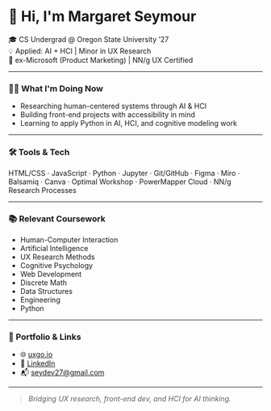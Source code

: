 # 👋 Hi, I'm Margaret Seymour

🎓 CS Undergrad @ Oregon State University ’27  
💡 Applied: AI + HCI | Minor in UX Research  
💼 ex-Microsoft (Product Marketing) | NN/g UX Certified  

---

### 👩‍💻 What I'm Doing Now
- Researching human-centered systems through AI & HCI
- Building front-end projects with accessibility in mind
- Learning to apply Python in AI, HCI, and cognitive modeling work

---

### 🛠️ Tools & Tech  
HTML/CSS · JavaScript · Python · Jupyter · Git/GitHub · Figma · Miro · Balsamiq · Canva · Optimal Workshop · PowerMapper Cloud · NN/g Research Processes

---

### 📚 Relevant Coursework
- Human-Computer Interaction
- Artificial Intelligence
- UX Research Methods
- Cognitive Psychology
- Web Development
- Discrete Math
- Data Structures
- Engineering
- Python

---

### 🔗 Portfolio & Links
- 🌐 [uxgo.io](https://uxgo.io)
- 💼 [LinkedIn](https://www.linkedin.com/in/margaret-seymour)
- 📬 seydev27@gmail.com

---

> *Bridging UX research, front-end dev, and HCI for AI thinking.*
